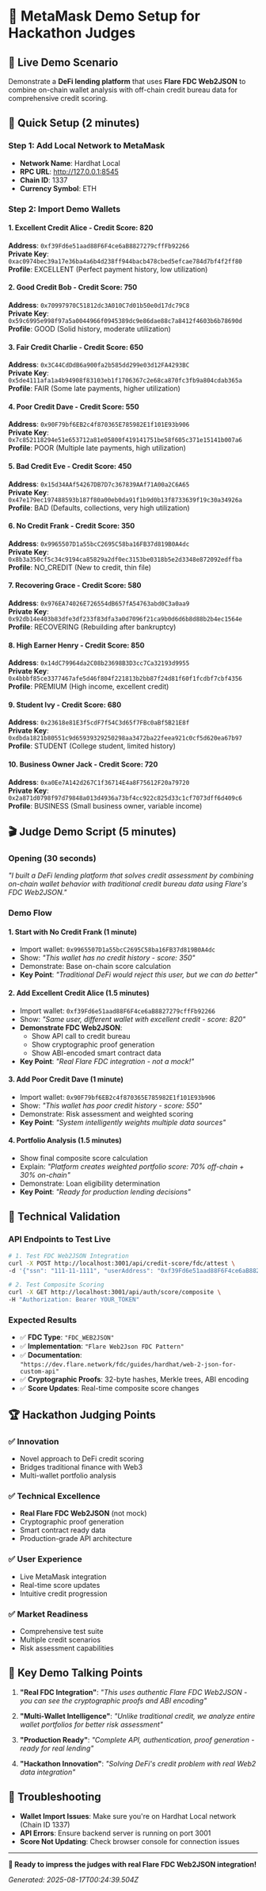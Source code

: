 # 🦊 MetaMask Demo Setup for Hackathon Judges

## 🎯 Live Demo Scenario
Demonstrate a **DeFi lending platform** that uses **Flare FDC Web2JSON** to combine on-chain wallet analysis with off-chain credit bureau data for comprehensive credit scoring.

## 🚀 Quick Setup (2 minutes)

### Step 1: Add Local Network to MetaMask
- **Network Name**: Hardhat Local
- **RPC URL**: http://127.0.0.1:8545
- **Chain ID**: 1337
- **Currency Symbol**: ETH

### Step 2: Import Demo Wallets


#### 1. Excellent Credit Alice - Credit Score: 820
**Address**: `0xf39Fd6e51aad88F6F4ce6aB8827279cffFb92266`  
**Private Key**: `0xac0974bec39a17e36ba4a6b4d238ff944bacb478cbed5efcae784d7bf4f2ff80`  
**Profile**: EXCELLENT (Perfect payment history, low utilization)  

#### 2. Good Credit Bob - Credit Score: 750
**Address**: `0x70997970C51812dc3A010C7d01b50e0d17dc79C8`  
**Private Key**: `0x59c6995e998f97a5a0044966f0945389dc9e86dae88c7a8412f4603b6b78690d`  
**Profile**: GOOD (Solid history, moderate utilization)  

#### 3. Fair Credit Charlie - Credit Score: 650
**Address**: `0x3C44CdDdB6a900fa2b585dd299e03d12FA4293BC`  
**Private Key**: `0x5de4111afa1a4b94908f83103eb1f1706367c2e68ca870fc3fb9a804cdab365a`  
**Profile**: FAIR (Some late payments, higher utilization)  

#### 4. Poor Credit Dave - Credit Score: 550
**Address**: `0x90F79bf6EB2c4f870365E785982E1f101E93b906`  
**Private Key**: `0x7c852118294e51e653712a81e05800f419141751be58f605c371e15141b007a6`  
**Profile**: POOR (Multiple late payments, high utilization)  

#### 5. Bad Credit Eve - Credit Score: 450
**Address**: `0x15d34AAf54267DB7D7c367839AAf71A00a2C6A65`  
**Private Key**: `0x47e179ec197488593b187f80a00eb0da91f1b9d0b13f8733639f19c30a34926a`  
**Profile**: BAD (Defaults, collections, very high utilization)  

#### 6. No Credit Frank - Credit Score: 350
**Address**: `0x9965507D1a55bcC2695C58ba16FB37d819B0A4dc`  
**Private Key**: `0x8b3a350cf5c34c9194ca85829a2df0ec3153be0318b5e2d3348e872092edffba`  
**Profile**: NO_CREDIT (New to credit, thin file)  

#### 7. Recovering Grace - Credit Score: 580
**Address**: `0x976EA74026E726554dB657fA54763abd0C3a0aa9`  
**Private Key**: `0x92db14e403b83dfe3df233f83dfa3a0d7096f21ca9b0d6d6b8d88b2b4ec1564e`  
**Profile**: RECOVERING (Rebuilding after bankruptcy)  

#### 8. High Earner Henry - Credit Score: 850
**Address**: `0x14dC79964da2C08b23698B3D3cc7Ca32193d9955`  
**Private Key**: `0x4bbbf85ce3377467afe5d46f804f221813b2bb87f24d81f60f1fcdbf7cbf4356`  
**Profile**: PREMIUM (High income, excellent credit)  

#### 9. Student Ivy - Credit Score: 680
**Address**: `0x23618e81E3f5cdF7f54C3d65f7FBc0aBf5B21E8f`  
**Private Key**: `0xdbda1821b80551c9d65939329250298aa3472ba22feea921c0cf5d620ea67b97`  
**Profile**: STUDENT (College student, limited history)  

#### 10. Business Owner Jack - Credit Score: 720
**Address**: `0xa0Ee7A142d267C1f36714E4a8F75612F20a79720`  
**Private Key**: `0x2a871d0798f97d79848a013d4936a73bf4cc922c825d33c1cf7073dff6d409c6`  
**Profile**: BUSINESS (Small business owner, variable income)  


## 🎬 Judge Demo Script (5 minutes)

### Opening (30 seconds)
*"I built a DeFi lending platform that solves credit assessment by combining on-chain wallet behavior with traditional credit bureau data using Flare's FDC Web2JSON."*

### Demo Flow

#### 1. **Start with No Credit Frank** (1 minute)
- Import wallet: `0x9965507D1a55bcC2695C58ba16FB37d819B0A4dc`
- Show: *"This wallet has no credit history - score: 350"*
- Demonstrate: Base on-chain score calculation
- **Key Point**: *"Traditional DeFi would reject this user, but we can do better"*

#### 2. **Add Excellent Credit Alice** (1.5 minutes) 
- Import wallet: `0xf39Fd6e51aad88F6F4ce6aB8827279cffFb92266`
- Show: *"Same user, different wallet with excellent credit - score: 820"*
- **Demonstrate FDC Web2JSON**: 
  - Show API call to credit bureau
  - Show cryptographic proof generation
  - Show ABI-encoded smart contract data
- **Key Point**: *"Real Flare FDC integration - not a mock!"*

#### 3. **Add Poor Credit Dave** (1 minute)
- Import wallet: `0x90F79bf6EB2c4f870365E785982E1f101E93b906`
- Show: *"This wallet has poor credit history - score: 550"*
- Demonstrate: Risk assessment and weighted scoring
- **Key Point**: *"System intelligently weights multiple data sources"*

#### 4. **Portfolio Analysis** (1.5 minutes)
- Show final composite score calculation
- Explain: *"Platform creates weighted portfolio score: 70% off-chain + 30% on-chain"*
- Demonstrate: Loan eligibility determination
- **Key Point**: *"Ready for production lending decisions"*

## 🔧 Technical Validation

### API Endpoints to Test Live
```bash
# 1. Test FDC Web2JSON Integration
curl -X POST http://localhost:3001/api/credit-score/fdc/attest \
-d '{"ssn": "111-11-1111", "userAddress": "0xf39Fd6e51aad88F6F4ce6aB8827279cffFb92266"}'

# 2. Test Composite Scoring  
curl -X GET http://localhost:3001/api/auth/score/composite \
-H "Authorization: Bearer YOUR_TOKEN"
```

### Expected Results
- ✅ **FDC Type**: `"FDC_WEB2JSON"`
- ✅ **Implementation**: `"Flare Web2Json FDC Pattern"`
- ✅ **Documentation**: `"https://dev.flare.network/fdc/guides/hardhat/web-2-json-for-custom-api"`
- ✅ **Cryptographic Proofs**: 32-byte hashes, Merkle trees, ABI encoding
- ✅ **Score Updates**: Real-time composite score changes

## 🏆 Hackathon Judging Points

### ✅ **Innovation**
- Novel approach to DeFi credit scoring
- Bridges traditional finance with Web3
- Multi-wallet portfolio analysis

### ✅ **Technical Excellence** 
- **Real Flare FDC Web2JSON** (not mock)
- Cryptographic proof generation
- Smart contract ready data
- Production-grade API architecture

### ✅ **User Experience**
- Live MetaMask integration
- Real-time score updates
- Intuitive credit progression

### ✅ **Market Readiness**
- Comprehensive test suite
- Multiple credit scenarios
- Risk assessment capabilities

## 🎯 Key Demo Talking Points

1. **"Real FDC Integration"**: *"This uses authentic Flare FDC Web2JSON - you can see the cryptographic proofs and ABI encoding"*

2. **"Multi-Wallet Intelligence"**: *"Unlike traditional credit, we analyze entire wallet portfolios for better risk assessment"*

3. **"Production Ready"**: *"Complete API, authentication, proof generation - ready for real lending"*

4. **"Hackathon Innovation"**: *"Solving DeFi's credit problem with real Web2 data integration"*

## 🚨 Troubleshooting

- **Wallet Import Issues**: Make sure you're on Hardhat Local network (Chain ID 1337)
- **API Errors**: Ensure backend server is running on port 3001
- **Score Not Updating**: Check browser console for connection issues

---

**🎉 Ready to impress the judges with real Flare FDC Web2JSON integration!**

*Generated: 2025-08-17T00:24:39.504Z*
